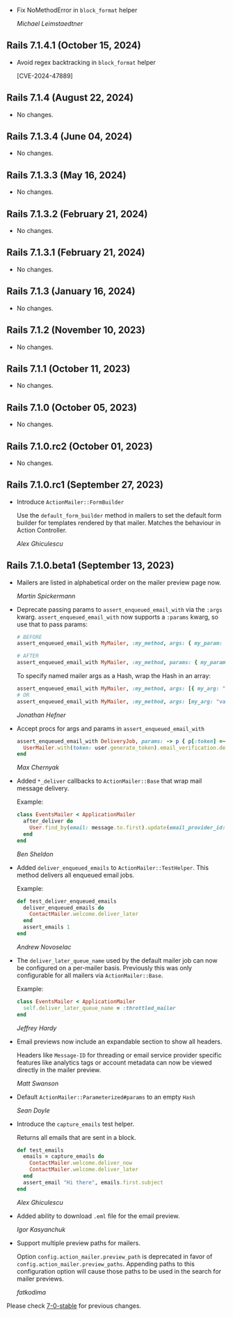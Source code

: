 *   Fix NoMethodError in `block_format` helper

    *Michael Leimstaedtner*


## Rails 7.1.4.1 (October 15, 2024) ##

*   Avoid regex backtracking in `block_format` helper

    [CVE-2024-47889]


## Rails 7.1.4 (August 22, 2024) ##

*   No changes.


## Rails 7.1.3.4 (June 04, 2024) ##

*   No changes.


## Rails 7.1.3.3 (May 16, 2024) ##

*   No changes.


## Rails 7.1.3.2 (February 21, 2024) ##

*   No changes.


## Rails 7.1.3.1 (February 21, 2024) ##

*   No changes.


## Rails 7.1.3 (January 16, 2024) ##

*   No changes.


## Rails 7.1.2 (November 10, 2023) ##

*   No changes.


## Rails 7.1.1 (October 11, 2023) ##

*   No changes.


## Rails 7.1.0 (October 05, 2023) ##

*   No changes.


## Rails 7.1.0.rc2 (October 01, 2023) ##

*   No changes.


## Rails 7.1.0.rc1 (September 27, 2023) ##

*   Introduce `ActionMailer::FormBuilder`

    Use the `default_form_builder` method in mailers to set the default form builder
    for templates rendered by that mailer. Matches the behaviour in Action Controller.

    *Alex Ghiculescu*


## Rails 7.1.0.beta1 (September 13, 2023) ##

*   Mailers are listed in alphabetical order on the mailer preview page now.

    *Martin Spickermann*

*   Deprecate passing params to `assert_enqueued_email_with` via the `:args`
    kwarg. `assert_enqueued_email_with` now supports a `:params` kwarg, so use
    that to pass params:

    ```ruby
    # BEFORE
    assert_enqueued_email_with MyMailer, :my_method, args: { my_param: "value" }

    # AFTER
    assert_enqueued_email_with MyMailer, :my_method, params: { my_param: "value" }
    ```

    To specify named mailer args as a Hash, wrap the Hash in an array:

    ```ruby
    assert_enqueued_email_with MyMailer, :my_method, args: [{ my_arg: "value" }]
    # OR
    assert_enqueued_email_with MyMailer, :my_method, args: [my_arg: "value"]
    ```

    *Jonathan Hefner*

*   Accept procs for args and params in `assert_enqueued_email_with`

    ```ruby
    assert_enqueued_email_with DeliveryJob, params: -> p { p[:token] =~ /\w+/ } do
      UserMailer.with(token: user.generate_token).email_verification.deliver_later
    end
    ```

    *Max Chernyak*

*   Added `*_deliver` callbacks to `ActionMailer::Base` that wrap mail message delivery.

    Example:

    ```ruby
    class EventsMailer < ApplicationMailer
      after_deliver do
        User.find_by(email: message.to.first).update(email_provider_id: message.message_id, emailed_at: Time.current)
      end
    end
    ```

    *Ben Sheldon*

*   Added `deliver_enqueued_emails` to `ActionMailer::TestHelper`. This method
    delivers all enqueued email jobs.

    Example:

    ```ruby
    def test_deliver_enqueued_emails
      deliver_enqueued_emails do
        ContactMailer.welcome.deliver_later
      end
      assert_emails 1
    end
    ```

    *Andrew Novoselac*

*   The `deliver_later_queue_name` used by the default mailer job can now be
    configured on a per-mailer basis. Previously this was only configurable
    for all mailers via `ActionMailer::Base`.

    Example:

    ```ruby
    class EventsMailer < ApplicationMailer
      self.deliver_later_queue_name = :throttled_mailer
    end
    ```

    *Jeffrey Hardy*

*   Email previews now include an expandable section to show all headers.

    Headers like `Message-ID` for threading or email service provider specific
    features like analytics tags or account metadata can now be viewed directly
    in the mailer preview.

    *Matt Swanson*

*   Default `ActionMailer::Parameterized#params` to an empty `Hash`

    *Sean Doyle*

*   Introduce the `capture_emails` test helper.

    Returns all emails that are sent in a block.

    ```ruby
    def test_emails
      emails = capture_emails do
        ContactMailer.welcome.deliver_now
        ContactMailer.welcome.deliver_later
      end
      assert_email "Hi there", emails.first.subject
    end
    ```

    *Alex Ghiculescu*

*   Added ability to download `.eml` file for the email preview.

    *Igor Kasyanchuk*

*   Support multiple preview paths for mailers.

    Option `config.action_mailer.preview_path` is deprecated in favor of
    `config.action_mailer.preview_paths`. Appending paths to this configuration option
    will cause those paths to be used in the search for mailer previews.

    *fatkodima*

Please check [7-0-stable](https://github.com/rails/rails/blob/7-0-stable/actionmailer/CHANGELOG.md) for previous changes.

